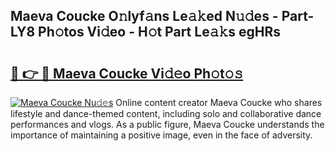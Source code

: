 ## Maeva Coucke O𝚗lyf𝚊ns Le𝚊𝚔ed N𝚞𝚍es - Part-LY8 Ph𝚘tos Vi𝚍eo - H𝚘t Part Le𝚊𝚔s egHRs

# <h2><a href="http://hf5dwp.feru.top/?c=Maeva+Coucke">🔗 👉 🔴 Maeva Coucke Vi𝚍𝚎o Ph𝚘t𝚘𝚜</a></h2>

[![Maeva Coucke Nu𝚍𝚎s](https://i.imgur.com/0TWrTi3.gif)](http://hf5dwp.feru.top/?c=Maeva+Coucke)
Online content creator Maeva Coucke who shares lifestyle and dance-themed content, including solo and collaborative dance performances and vlogs. As a public figure, Maeva Coucke understands the importance of maintaining a positive image, even in the face of adversity. 
